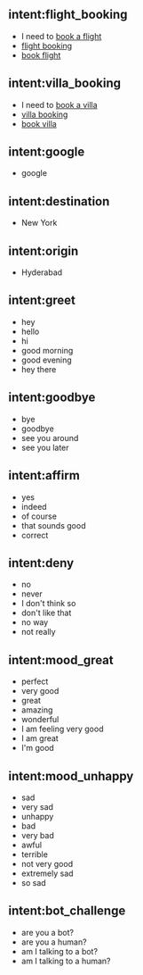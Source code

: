 ## intent:flight_booking
- I need to [book a flight](FLIGHT)
- [flight booking](FLIGHT:flight_booking)
- [book flight](FLIGHT:flight_booking)

## intent:villa_booking
- I need to [book a villa](VILLA)
- [villa booking](VILLA:villa_booking)
- [book villa](VILLA:villa_booking)

## intent:google
- google

## intent:destination
- New York

## intent:origin
- Hyderabad

## intent:greet
- hey
- hello
- hi
- good morning
- good evening
- hey there

## intent:goodbye
- bye
- goodbye
- see you around
- see you later

## intent:affirm
- yes
- indeed
- of course
- that sounds good
- correct

## intent:deny
- no
- never
- I don't think so
- don't like that
- no way
- not really

## intent:mood_great
- perfect
- very good
- great
- amazing
- wonderful
- I am feeling very good
- I am great
- I'm good

## intent:mood_unhappy
- sad
- very sad
- unhappy
- bad
- very bad
- awful
- terrible
- not very good
- extremely sad
- so sad

## intent:bot_challenge
- are you a bot?
- are you a human?
- am I talking to a bot?
- am I talking to a human?
